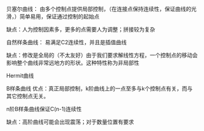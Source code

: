 
贝塞尔曲线：
由多个控制点提供局部控制，（在连接点保持连续性，保证曲线的光滑，）简单易用，保证通过控制的起始点

缺点：人为控制因素多，更多的点需要人为调整；拼接较为复杂

自然样条曲线：
易满足C2连续性，并且是插值曲线

缺点：修改是全局的（不太友好）由于我们要求解线性方程，一个控制点的移动会影响整个曲线非常远地方的形状。这种特性称为非局部性

Hermit曲线

B样条曲线
优点：真正局部控制，k阶曲线上的一点至多与k个控制点有关，而与其它控制点无关。

n阶B样条曲线保证C(n-1)连续性

缺点：高阶曲线可能会出现震荡；对于数量位置有要求


